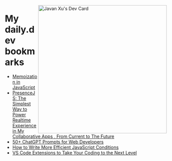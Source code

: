 
<a href="https://app.daily.dev/JavanXU"><img align="right" src="https://api.daily.dev/devcards/e45a150971844cd6959a94bb94e861ea.png?r=quw" width="400" alt="Javan Xu's Dev Card"/></a>

# My daily.dev bookmarks
<!-- daily.dev BOOKMARKS:START -->
- [Memoization in JavaScript](https://app.daily.dev/posts/VDQnUJMR1?utm_source=rss&utm_medium=bookmarks&utm_campaign=6ueXw3FRNQzpNtewCDbI6)
- [PresenceJS: The Simplest Way to Power Realtime Experience in My Collaborative Apps , From Current to The Future](https://app.daily.dev/posts/iig8REE62?utm_source=rss&utm_medium=bookmarks&utm_campaign=6ueXw3FRNQzpNtewCDbI6)
- [50+ ChatGPT Prompts for Web Developers](https://app.daily.dev/posts/px9aBA8cC?utm_source=rss&utm_medium=bookmarks&utm_campaign=6ueXw3FRNQzpNtewCDbI6)
- [How to Write More Efficient JavaScript Conditions](https://app.daily.dev/posts/FG0sp6gaT?utm_source=rss&utm_medium=bookmarks&utm_campaign=6ueXw3FRNQzpNtewCDbI6)
- [VS Code Extensions to Take Your Coding to the Next Level](https://app.daily.dev/posts/213ORKWgA?utm_source=rss&utm_medium=bookmarks&utm_campaign=6ueXw3FRNQzpNtewCDbI6)
<!-- daily.dev BOOKMARKS:END -->
